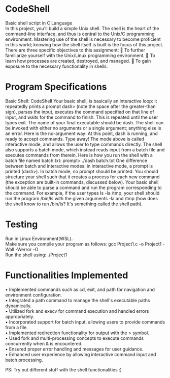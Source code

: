 # CodeShell
Basic shell script in C Language  
In this project, you'll build a simple Unix shell. The shell is the heart of the command-line interface, and thus is central to the Unix/C programming environment. Mastering use of the shell is necessary to become proficient in this world; knowing how the shell itself is built is the focus of this project. There are three specific objectives to this assignment:  To further familiarize yourself with the Unix/Linux programming environment.  To learn how processes are created, destroyed, and managed.  To gain exposure to the necessary functionality in shells.

# Program Specifications
Basic Shell: CodeShell Your basic shell, is basically an interactive loop: it repeatedly prints a prompt dash> (note the space after the greater-than sign), parses the input, executes the command specified on that line of input, and waits for the command to finish. This is repeated until the user types exit. The name of your final executable should be dash. The shell can be invoked with either no arguments or a single argument; anything else is an error. Here is the no-argument way: At this point, dash is running, and ready to accept commands. Type away! The mode above is called interactive mode, and allows the user to type commands directly. The shell also supports a batch mode, which instead reads input from a batch file and executes commands from therein. Here is how you run the shell with a batch file named batch.txt: prompt> ./dash batch.txt One difference between batch and interactive modes: in interactive mode, a prompt is printed (dash>). In batch mode, no prompt should be printed. You should structure your shell such that it creates a process for each new command (the exception are built-in commands, discussed below). Your basic shell should be able to parse a command and run the program corresponding to the command. For example, if the user types ls -la /tmp, your shell should run the program /bin/ls with the given arguments -la and /tmp (how does the shell know to run /bin/ls? It's something called the shell path).

# Testing
Run in Linux Environment(WSL).  
Make sure you compile your program as follows: gcc Project1.c -o Project1 -Wall -Werror -O  
Run the shell using: ./Project1  

# Functionalities Implemented

• Implemented commands such as cd, exit, and path for navigation and environment configuration.  
• Integrated a path command to manage the shell's executable paths dynamically.  
• Utilized fork and execv for command execution and handled errors appropriately.  
• Incorporated support for batch input, allowing users to provide commands from a file.  
• Implemented redirection functionality for output with the > symbol.  
• Used fork and multi-processing concepts to execute commands concurrently when & is encountered.  
• Ensured proper error handling and messages for user guidance.    
• Enhanced user experience by allowing interactive command input and batch processing.  

PS: Try out different stuff with the shell functionalities :)

